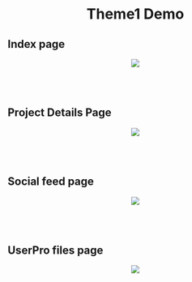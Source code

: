 <h1 align="center"> Theme1 Demo</h1>

<h2>Index page</h4>
<p align="center" >   
  <img src="https://github.com/fazeelkhalid/Free-Responsive-Web-UI-Kit---Dashboard-Template-bootstrap/blob/main/Theme1/Demo/Images/Index.png" />  
</p>

<br>
<br>
<h2>Project Details Page</h4>
<p align="center" >   
  <img src="https://github.com/fazeelkhalid/Free-Responsive-Web-UI-Kit---Dashboard-Template-bootstrap/blob/main/Theme1/Demo/Images/ProjectDetails.png" />  
</p>

<br>
<br>
<h2>Social feed page</h4>
<p align="center" >   
  <img src="https://github.com/fazeelkhalid/Free-Responsive-Web-UI-Kit---Dashboard-Template-bootstrap/blob/main/Theme1/Demo/Images/Screenshot%20(106).png" />  
</p>

<br>
<br>
<h2>UserPro files page</h4>
<p align="center" >   
  <img src="https://github.com/fazeelkhalid/Free-Responsive-Web-UI-Kit---Dashboard-Template-bootstrap/blob/main/Theme1/Demo/Images/UserProfiles.png" />  
</p>
